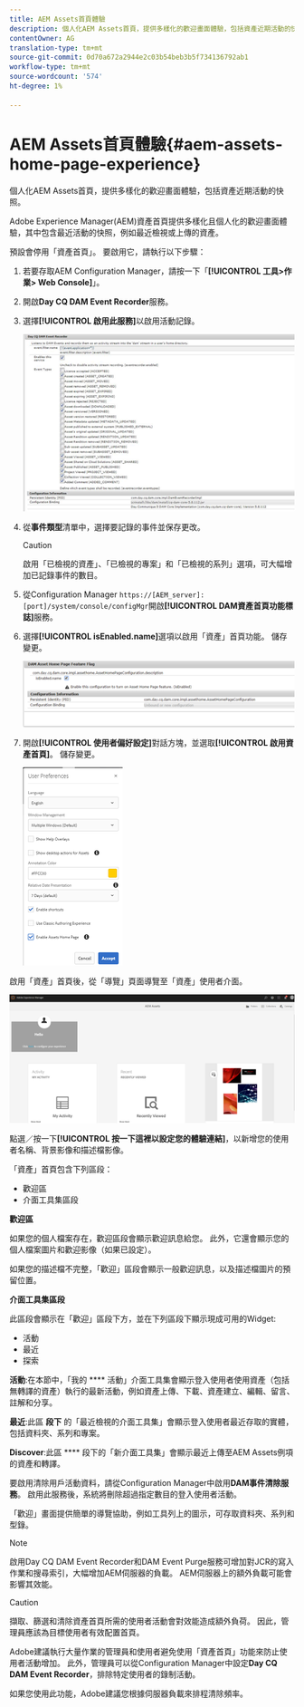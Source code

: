 ```yaml
---
title: AEM Assets首頁體驗
description: 個人化AEM Assets首頁，提供多樣化的歡迎畫面體驗，包括資產近期活動的快照。
contentOwner: AG
translation-type: tm+mt
source-git-commit: 0d70a672a2944e2c03b54beb3b5f734136792ab1
workflow-type: tm+mt
source-wordcount: '574'
ht-degree: 1%

---
```



# AEM Assets首頁體驗{#aem-assets-home-page-experience}

個人化AEM Assets首頁，提供多樣化的歡迎畫面體驗，包括資產近期活動的快照。

Adobe Experience Manager(AEM)資產首頁提供多樣化且個人化的歡迎畫面體驗，其中包含最近活動的快照，例如最近檢視或上傳的資產。

預設會停用「資產首頁」。 要啟用它，請執行以下步驟：

1. 若要存取AEM Configuration Manager，請按一下「**[!UICONTROL 工具>作業> Web Console]**」。
1. 開啟&#x200B;**Day CQ DAM Event Recorder**&#x200B;服務。
1. 選擇&#x200B;**[!UICONTROL 啟用此服務]**&#x200B;以啟用活動記錄。

   ![chlimage_1-250](assets/chlimage_1-250.png)

1. 從&#x200B;**事件類型**&#x200B;清單中，選擇要記錄的事件並保存更改。

   >[!CAUTION]
   >
   >啟用「已檢視的資產」、「已檢視的專案」和「已檢視的系列」選項，可大幅增加已記錄事件的數目。

1. 從Configuration Manager `https://[AEM_server]:[port]/system/console/configMgr`開啟&#x200B;**[!UICONTROL DAM資產首頁功能標誌]**&#x200B;服務。
1. 選擇&#x200B;**[!UICONTROL isEnabled.name]**&#x200B;選項以啟用「資產」首頁功能。 儲存變更。

   ![chlimage_1-251](assets/chlimage_1-251.png)

1. 開啟&#x200B;**[!UICONTROL 使用者偏好設定]**&#x200B;對話方塊，並選取&#x200B;**[!UICONTROL 啟用資產首頁]**。 儲存變更。

   ![user_preferences](assets/user_preferences.png)

啟用「資產」首頁後，從「導覽」頁面導覽至「資產」使用者介面。

![home_page](assets/home_page.png)

點選／按一下&#x200B;**[!UICONTROL 按一下這裡以設定您的體驗連結]**，以新增您的使用者名稱、背景影像和描述檔影像。

「資產」首頁包含下列區段：

* 歡迎區
* 介面工具集區段

**歡迎區**

如果您的個人檔案存在，歡迎區段會顯示歡迎訊息給您。 此外，它還會顯示您的個人檔案圖片和歡迎影像（如果已設定）。

如果您的描述檔不完整，「歡迎」區段會顯示一般歡迎訊息，以及描述檔圖片的預留位置。

**介面工具集區段**

此區段會顯示在「歡迎」區段下方，並在下列區段下顯示現成可用的Widget:

* 活動
* 最近
* 探索

**活動**:在本節中，「我的 **** 活動」介面工具集會顯示登入使用者使用資產（包括無轉譯的資產）執行的最新活動，例如資產上傳、下載、資產建立、編輯、留言、註解和分享。

**最近**:此區 **段下** 的「最近檢視的介面工具集」會顯示登入使用者最近存取的實體，包括資料夾、系列和專案。

**Discover**:此區 **** 段下的「新介面工具集」會顯示最近上傳至AEM Assets例項的資產和轉譯。

要啟用清除用戶活動資料，請從Configuration Manager中啟用&#x200B;**DAM事件清除服務**。 啟用此服務後，系統將刪除超過指定數目的登入使用者活動。

「歡迎」畫面提供簡單的導覽協助，例如工具列上的圖示，可存取資料夾、系列和型錄。

>[!NOTE]
>
>啟用Day CQ DAM Event Recorder和DAM Event Purge服務可增加對JCR的寫入作業和搜尋索引，大幅增加AEM伺服器的負載。 AEM伺服器上的額外負載可能會影響其效能。

>[!CAUTION]
>
>擷取、篩選和清除資產首頁所需的使用者活動會對效能造成額外負荷。 因此，管理員應該為目標使用者有效配置首頁。
>
>Adobe建議執行大量作業的管理員和使用者避免使用「資產首頁」功能來防止使用者活動增加。 此外，管理員可以從Configuration Manager中設定&#x200B;**Day CQ DAM Event Recorder**，排除特定使用者的錄制活動。
>
>如果您使用此功能，Adobe建議您根據伺服器負載來排程清除頻率。

